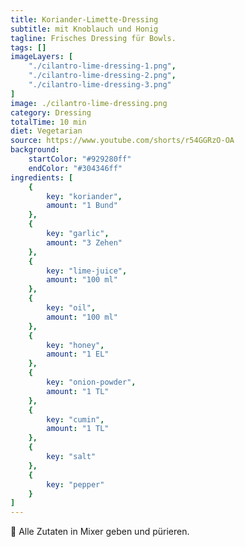 ```yaml
---
title: Koriander-Limette-Dressing
subtitle: mit Knoblauch und Honig
tagline: Frisches Dressing für Bowls.
tags: []
imageLayers: [
    "./cilantro-lime-dressing-1.png",
    "./cilantro-lime-dressing-2.png",
    "./cilantro-lime-dressing-3.png"
]
image: ./cilantro-lime-dressing.png
category: Dressing
totalTime: 10 min
diet: Vegetarian
source: https://www.youtube.com/shorts/r54GGRzO-OA
background:
    startColor: "#929280ff"
    endColor: "#304346ff"
ingredients: [
    {
        key: "koriander",
        amount: "1 Bund"
    },
    {
        key: "garlic",
        amount: "3 Zehen"
    },
    {
        key: "lime-juice",
        amount: "100 ml"
    },
    {
        key: "oil",
        amount: "100 ml"
    },
    {
        key: "honey",
        amount: "1 EL"
    },
    {
        key: "onion-powder",
        amount: "1 TL"
    },
    {
        key: "cumin",
        amount: "1 TL"
    },
    {
        key: "salt"
    },
    {
        key: "pepper"
    }
]
---
```


🥣 Alle Zutaten in Mixer geben und pürieren.
